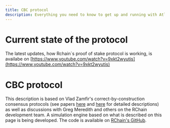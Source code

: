```yaml
---
title: CBC protocol
description: Everything you need to know to get up and running with Atlaskit
---
```


# Current state of the protocol

The latest updates, how Rchain`s proof of stake protocol is working, is availabe on [https://www.youtube.com/watch?v=9xkt2wyutis](https://www.youtube.com/watch?v=9xkt2wyutis)

# CBC protocol

This description is based on Vlad Zamfir's correct-by-construction consensus protocols (see papers [here](https://github.com/ethereum/research/blob/master/papers/cbc-consensus/AbstractCBC.pdf) and [here](https://github.com/ethereum/research/blob/master/papers/CasperTFG/CasperTFG.pdf) for detailed descriptions) as well as discussions with Greg Meredith and others on the RChain development team. A simulation engine based on what is described on this page is being developed. The code is available on [RChain's GitHub](https://github.com/rchain/Casper-Proof-of-Stake/tree/simulation-dev/simulation).
